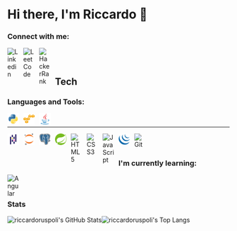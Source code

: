 # Hi there, I'm Riccardo 👋

### Connect with me:
[<img align="left" alt="Linkedin" width="26px" src="https://upload.wikimedia.org/wikipedia/commons/thumb/c/ca/LinkedIn_logo_initials.png/26px-LinkedIn_logo_initials.png" style="padding-right:10px;" />][linkedin]
[<img align="left" alt="LeetCode" width="26px" src="https://upload.wikimedia.org/wikipedia/commons/thumb/6/6c/Leetcode.svg/26px-Leetcode.svg.png" style="padding-right:10px;" />][leetcode]
[<img align="left" alt="HackerRank" width="26px" src="https://upload.wikimedia.org/wikipedia/commons/thumb/4/40/HackerRank_Icon-1000px.png/26px-HackerRank_Icon-1000px.png" style="padding-right:10px;" />][hackerrank]

<br />
<br />

## Tech

### Languages and Tools:
<img align="left" alt="Python" width="26px" src="https://raw.githubusercontent.com/devicons/devicon/master/icons/python/python-original.svg" style="padding-right:10px;" />
<img align="left" alt="AWS" width="26px" src="https://raw.githubusercontent.com/devicons/devicon/master/icons/amazonwebservices/amazonwebservices-original.svg" style="padding-right:10px;" />
<img align="left" alt="Java" width="26px" src="https://raw.githubusercontent.com/devicons/devicon/master/icons/java/java-original.svg" style="padding-right:10px;" />

<br />

---

<img align="left" alt="Pandas" width="26px" src="https://raw.githubusercontent.com/devicons/devicon/master/icons/pandas/pandas-original.svg" style="padding-right:10px;" />
<img align="left" alt="Jupyter" width="26px" src="https://raw.githubusercontent.com/devicons/devicon/master/icons/jupyter/jupyter-original.svg" style="padding-right:10px;" />
<img align="left" alt="PostgreSQL" width="26px" src="https://raw.githubusercontent.com/devicons/devicon/master/icons/postgresql/postgresql-original.svg" style="padding-right:10px;" />
<img align="left" alt="Spring" width="26px" src="https://raw.githubusercontent.com/devicons/devicon/master/icons/spring/spring-original.svg" style="padding-right:10px;" />
<img align="left" alt="HTML5" width="26px" src="https://cdn.jsdelivr.net/gh/devicons/devicon/icons/html5/html5-original.svg" style="padding-right:10px;" />
<img align="left" alt="CSS3" width="26px" src="https://cdn.jsdelivr.net/gh/devicons/devicon/icons/css3/css3-original.svg" style="padding-right:10px;" />
<img align="left" alt="JavaScript" width="26px" src="https://cdn.jsdelivr.net/gh/devicons/devicon/icons/javascript/javascript-original.svg" style="padding-right:10px;" />
<img align="left" alt="jQuery" width="26px" src="https://raw.githubusercontent.com/devicons/devicon/master/icons/jquery/jquery-original.svg" style="padding-right:10px;" />
<img align="left" alt="Git" width="26px" src="https://cdn.jsdelivr.net/gh/devicons/devicon/icons/git/git-original.svg" style="padding-right:10px;" />

<br />
<br />

### I'm currently learning:
<img align="left" alt="Angular" width="26px" src="https://angular.io/assets/images/logos/angular/angular.svg" style="padding-right:10px;" />

<br />
<br />

### Stats
<img align="left" alt="riccardoruspoli's GitHub Stats" src="https://github-readme-stats.vercel.app/api?username=riccardoruspoli&show_icons=true&theme=vue" />
<img align="left" alt="riccardoruspoli's Top Langs" src="https://github-readme-stats.vercel.app/api/top-langs/?username=riccardoruspoli&layout=compact&theme=vue" />

[linkedin]: https://www.linkedin.com/in/riccardo-ruspoli/
[leetcode]: https://leetcode.com/RiccardoRuspoli/
[hackerrank]: https://www.hackerrank.com/riccardoruspoli
